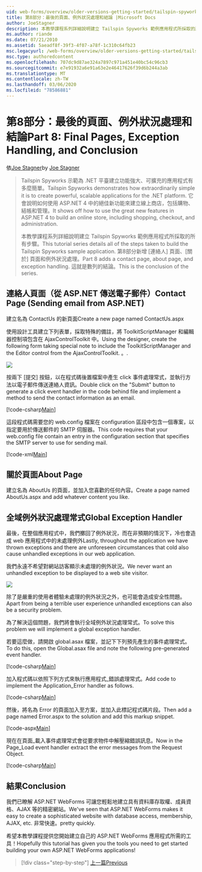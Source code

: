 ```yaml
---
uid: web-forms/overview/older-versions-getting-started/tailspin-spyworks/tailspin-spyworks-part-8
title: 第8部分：最後的頁面、例外狀況處理和結論 |Microsoft Docs
author: JoeStagner
description: 本教學課程系列詳細說明建立 Tailspin Spyworks 範例應用程式所採取的所有步驟。 第8部分新增連絡人頁面、關於頁面和例外狀況 。
ms.author: riande
ms.date: 07/21/2010
ms.assetid: 5aeadf8f-39f3-4f07-a78f-1c310c64fb23
msc.legacyurl: /web-forms/overview/older-versions-getting-started/tailspin-spyworks/tailspin-spyworks-part-8
msc.type: authoredcontent
ms.openlocfilehash: 707dc9d87ae324a7897c971a451e40bc54c96cb3
ms.sourcegitcommit: e7e91932a6e91a63e2e46417626f39d6b244a3ab
ms.translationtype: MT
ms.contentlocale: zh-TW
ms.lasthandoff: 03/06/2020
ms.locfileid: "78586881"
---
```

# <a name="part-8-final-pages-exception-handling-and-conclusion"></a><span data-ttu-id="60b1b-104">第8部分：最後的頁面、例外狀況處理和結論</span><span class="sxs-lookup"><span data-stu-id="60b1b-104">Part 8: Final Pages, Exception Handling, and Conclusion</span></span>

<span data-ttu-id="60b1b-105">依[Joe Stagner](https://github.com/JoeStagner)</span><span class="sxs-lookup"><span data-stu-id="60b1b-105">by [Joe Stagner](https://github.com/JoeStagner)</span></span>

> <span data-ttu-id="60b1b-106">Tailspin Spyworks 示範為 .NET 平臺建立功能強大、可擴充的應用程式有多麼簡單。</span><span class="sxs-lookup"><span data-stu-id="60b1b-106">Tailspin Spyworks demonstrates how extraordinarily simple it is to create powerful, scalable applications for the .NET platform.</span></span> <span data-ttu-id="60b1b-107">它會說明如何使用 ASP.NET 4 中的絕佳新功能來建立線上商店，包括購物、結帳和管理。</span><span class="sxs-lookup"><span data-stu-id="60b1b-107">It shows off how to use the great new features in ASP.NET 4 to build an online store, including shopping, checkout, and administration.</span></span>
> 
> <span data-ttu-id="60b1b-108">本教學課程系列詳細說明建立 Tailspin Spyworks 範例應用程式所採取的所有步驟。</span><span class="sxs-lookup"><span data-stu-id="60b1b-108">This tutorial series details all of the steps taken to build the Tailspin Spyworks sample application.</span></span> <span data-ttu-id="60b1b-109">第8部分新增 [連絡人] 頁面、[關於] 頁面和例外狀況處理。</span><span class="sxs-lookup"><span data-stu-id="60b1b-109">Part 8 adds a contact page, about page, and exception handling.</span></span> <span data-ttu-id="60b1b-110">這就是數列的結論。</span><span class="sxs-lookup"><span data-stu-id="60b1b-110">This is the conclusion of the series.</span></span>

## <a id="_Toc260221680"></a><span data-ttu-id="60b1b-111">連絡人頁面（從 ASP.NET 傳送電子郵件）</span><span class="sxs-lookup"><span data-stu-id="60b1b-111">Contact Page (Sending email from ASP.NET)</span></span>

<span data-ttu-id="60b1b-112">建立名為 ContactUs 的新頁面</span><span class="sxs-lookup"><span data-stu-id="60b1b-112">Create a new page named ContactUs.aspx</span></span>

<span data-ttu-id="60b1b-113">使用設計工具建立下列表單，採取特殊的備註，將 ToolkitScriptManager 和編輯器控制項包含在 AjaxControlToolkit 中。</span><span class="sxs-lookup"><span data-stu-id="60b1b-113">Using the designer, create the following form taking special note to include the ToolkitScriptManager and the Editor control from the AjaxControlToolkit.</span></span> <span data-ttu-id="60b1b-114">。</span><span class="sxs-lookup"><span data-stu-id="60b1b-114">.</span></span>

![](tailspin-spyworks-part-8/_static/image1.jpg)

<span data-ttu-id="60b1b-115">按兩下 [提交] 按鈕，以在程式碼後置檔案中產生 click 事件處理常式，並執行方法以電子郵件傳送連絡人資訊。</span><span class="sxs-lookup"><span data-stu-id="60b1b-115">Double click on the "Submit" button to generate a click event handler in the code behind file and implement a method to send the contact information as an email.</span></span>

[!code-csharp[Main](tailspin-spyworks-part-8/samples/sample1.cs)]

<span data-ttu-id="60b1b-116">這段程式碼需要您的 web.config 檔案在 configuration 區段中包含一個專案，以指定要用於傳送郵件的 SMTP 伺服器。</span><span class="sxs-lookup"><span data-stu-id="60b1b-116">This code requires that your web.config file contain an entry in the configuration section that specifies the SMTP server to use for sending mail.</span></span>

[!code-xml[Main](tailspin-spyworks-part-8/samples/sample2.xml)]

## <a id="_Toc260221681"></a><span data-ttu-id="60b1b-117">關於頁面</span><span class="sxs-lookup"><span data-stu-id="60b1b-117">About Page</span></span>

<span data-ttu-id="60b1b-118">建立名為 AboutUs 的頁面，並加入您喜歡的任何內容。</span><span class="sxs-lookup"><span data-stu-id="60b1b-118">Create a page named AboutUs.aspx and add whatever content you like.</span></span>

## <a id="_Toc260221682"></a><span data-ttu-id="60b1b-119">全域例外狀況處理常式</span><span class="sxs-lookup"><span data-stu-id="60b1b-119">Global Exception Handler</span></span>

<span data-ttu-id="60b1b-120">最後，在整個應用程式中，我們擲回了例外狀況，而在非預期的情況下，冷也會造成 web 應用程式中的未處理例外</span><span class="sxs-lookup"><span data-stu-id="60b1b-120">Lastly, throughout the application we have thrown exceptions and there are unforeseen circumstances that cold also cause unhandled exceptions in our web application.</span></span>

<span data-ttu-id="60b1b-121">我們永遠不希望對網站訪客顯示未處理的例外狀況。</span><span class="sxs-lookup"><span data-stu-id="60b1b-121">We never want an unhandled exception to be displayed to a web site visitor.</span></span>

![](tailspin-spyworks-part-8/_static/image2.jpg)

<span data-ttu-id="60b1b-122">除了是嚴重的使用者體驗未處理的例外狀況之外，也可能會造成安全性問題。</span><span class="sxs-lookup"><span data-stu-id="60b1b-122">Apart from being a terrible user experience unhandled exceptions can also be a security problem.</span></span>

<span data-ttu-id="60b1b-123">為了解決這個問題，我們將會執行全域例外狀況處理常式。</span><span class="sxs-lookup"><span data-stu-id="60b1b-123">To solve this problem we will implement a global exception handler.</span></span>

<span data-ttu-id="60b1b-124">若要這麼做，請開啟 global.asax 檔案，並記下下列預先產生的事件處理常式。</span><span class="sxs-lookup"><span data-stu-id="60b1b-124">To do this, open the Global.asax file and note the following pre-generated event handler.</span></span>

[!code-csharp[Main](tailspin-spyworks-part-8/samples/sample3.cs)]

<span data-ttu-id="60b1b-125">加入程式碼以依照下列方式來執行應用程式\_錯誤處理常式。</span><span class="sxs-lookup"><span data-stu-id="60b1b-125">Add code to implement the Application\_Error handler as follows.</span></span>

[!code-csharp[Main](tailspin-spyworks-part-8/samples/sample4.cs)]

<span data-ttu-id="60b1b-126">然後，將名為 Error 的頁面加入至方案，並加入此標記程式碼片段。</span><span class="sxs-lookup"><span data-stu-id="60b1b-126">Then add a page named Error.aspx to the solution and add this markup snippet.</span></span>

[!code-aspx[Main](tailspin-spyworks-part-8/samples/sample5.aspx)]

<span data-ttu-id="60b1b-127">現在在頁面\_載入事件處理常式會從要求物件中解壓縮錯誤訊息。</span><span class="sxs-lookup"><span data-stu-id="60b1b-127">Now in the Page\_Load event handler extract the error messages from the Request Object.</span></span>

[!code-csharp[Main](tailspin-spyworks-part-8/samples/sample6.cs)]

## <a id="_Toc260221683"></a><span data-ttu-id="60b1b-128">結果</span><span class="sxs-lookup"><span data-stu-id="60b1b-128">Conclusion</span></span>

<span data-ttu-id="60b1b-129">我們已瞭解 ASP.NET WebForms 可讓您輕鬆地建立具有資料庫存取權、成員資格、AJAX 等的精密網站。</span><span class="sxs-lookup"><span data-stu-id="60b1b-129">We've seen that ASP.NET WebForms makes it easy to create a sophisticated website with database access, membership, AJAX, etc.</span></span> <span data-ttu-id="60b1b-130">非常快速。</span><span class="sxs-lookup"><span data-stu-id="60b1b-130">pretty quickly.</span></span>

<span data-ttu-id="60b1b-131">希望本教學課程提供您開始建立自己的 ASP.NET WebForms 應用程式所需的工具！</span><span class="sxs-lookup"><span data-stu-id="60b1b-131">Hopefully this tutorial has given you the tools you need to get started building your own ASP.NET WebForms applications!</span></span>

> [!div class="step-by-step"]
> [<span data-ttu-id="60b1b-132">上一篇</span><span class="sxs-lookup"><span data-stu-id="60b1b-132">Previous</span></span>](tailspin-spyworks-part-7.md)
